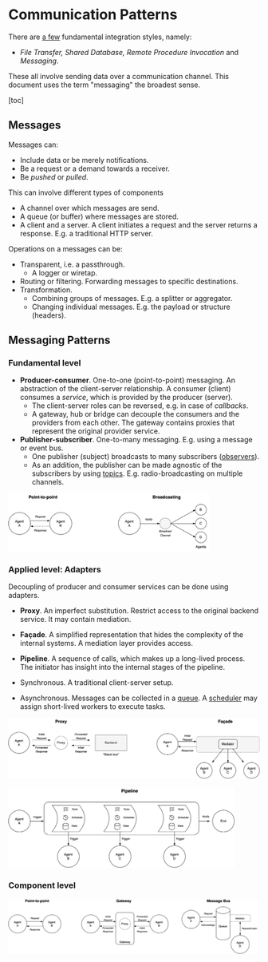 # Communication Patterns

There are [a few](https://en.wikipedia.org/wiki/Enterprise_Integration_Patterns) fundamental integration styles, namely:

- *File Transfer, Shared Database, Remote Procedure Invocation* and *Messaging*.

These all involve sending data over a communication channel. This document uses the term "messaging" the broadest sense.

[toc]

## Messages

Messages can:

- Include data or be merely notifications.
- Be a request or a demand towards a receiver.
- Be *pushed* or *pulled*.

This can involve different types of components

- A channel over which messages are send.
- A queue (or buffer) where messages are stored.
- A client and a server. A client initiates a request and the server returns a response. E.g. a traditional HTTP server.

Operations on a messages can be:

- Transparent, i.e. a passthrough.
  - A logger or wiretap.
- Routing or filtering. Forwarding messages to specific destinations.
- Transformation.
  - Combining groups of messages. E.g. a splitter or aggregator.
  - Changing individual messages. E.g. the payload or structure (headers).

## Messaging Patterns

### Fundamental level

- **Producer-consumer**. One-to-one (point-to-point) messaging. An abstraction of the client-server relationship. A consumer (client) consumes a *service*, which is provided by the producer (server).
  - The client-server roles can be reversed, e.g. in case of *callbacks*.
  - A gateway, hub or bridge can decouple the consumers and the providers from each other. The gateway contains proxies that represent the original provider service.
- **Publisher-subscriber**. One-to-many messaging. E.g. using a message or event bus.
  - One publisher (subject) broadcasts to many subscribers ([observers](https://en.wikipedia.org/wiki/Observer_pattern)).
  - As an addition, the publisher can be made agnostic of the subscribers by using [topics](https://en.wikipedia.org/wiki/Publish%E2%80%93subscribe_pattern). E.g. radio-broadcasting on multiple channels.

<img src="img/communication-patterns-broadcasting.png" alt="communication-patterns-broadcasting" style="width:80%;" />

### Applied level: Adapters

Decoupling of producer and consumer services can be done using adapters.

- **Proxy**. An imperfect substitution. Restrict access to the original backend service. It may contain mediation.

- **Façade**. A simplified representation that hides the complexity of the internal systems. A mediation layer provides access.

- **Pipeline**. A sequence of calls, which makes up a long-lived process. The initiator has insight into the internal stages of the pipeline.
- Synchronous. A traditional client-server setup.
  
- Asynchronous. Messages can be collected in a [queue](https://en.wikipedia.org/wiki/Message_queue). A [scheduler](https://en.wikipedia.org/wiki/Scheduling_(computing)) may assign short-lived workers to execute tasks.

![communication-patterns-applied](img/communication-patterns-applied.png)

<img src="img/pipeline-pattern.png" alt="pipeline-pattern" style="width:90%;" />

### Component level

![communication-patterns-messaging](img/communication-patterns-messaging.png)
